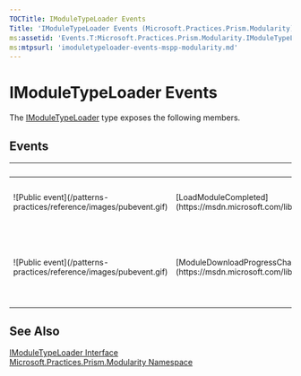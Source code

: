 ```yaml
---
TOCTitle: IModuleTypeLoader Events
Title: 'IModuleTypeLoader Events (Microsoft.Practices.Prism.Modularity)'
ms:assetid: 'Events.T:Microsoft.Practices.Prism.Modularity.IModuleTypeLoader'
ms:mtpsurl: 'imoduletypeloader-events-mspp-modularity.md'
---
```



# IModuleTypeLoader Events

The [IModuleTypeLoader](https://msdn.microsoft.com/library/microsoft.practices.prism.modularity.imoduletypeloader) type exposes the following members.

## Events


<table>

<thead>
<tr class="header">
<th> </th>
<th>Name</th>
<th>Description</th>
</tr>
</thead>
<tbody>
<tr class="odd">
<td>![Public event](/patterns-practices/reference/images/pubevent.gif)</td>
<td>[LoadModuleCompleted](https://msdn.microsoft.com/library/microsoft.practices.prism.modularity.imoduletypeloader.loadmodulecompleted)</td>
<td><div class="summary">
Raised when a module is loaded or fails to load.
</div></td>
</tr>
<tr class="even">
<td>![Public event](/patterns-practices/reference/images/pubevent.gif)</td>
<td>[ModuleDownloadProgressChanged](https://msdn.microsoft.com/library/microsoft.practices.prism.modularity.imoduletypeloader.moduledownloadprogresschanged)</td>
<td><div class="summary">
Raised repeatedly to provide progress as modules are downloaded in the background.
</div></td>
</tr>
</tbody>
</table>

## See Also

[IModuleTypeLoader Interface](https://msdn.microsoft.com/library/microsoft.practices.prism.modularity.imoduletypeloader)  
[Microsoft.Practices.Prism.Modularity Namespace](https://msdn.microsoft.com/library/microsoft.practices.prism.modularity)  
